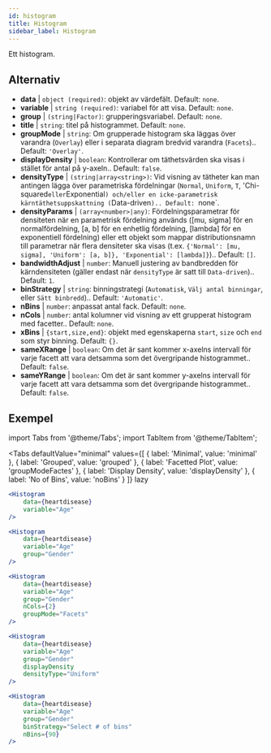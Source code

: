```yaml
---
id: histogram
title: Histogram
sidebar_label: Histogram
---
```


Ett histogram.

## Alternativ

* __data__ | `object (required)`: objekt av värdefält. Default: `none`.
* __variable__ | `string (required)`: variabel för att visa. Default: `none`.
* __group__ | `(string|Factor)`: grupperingsvariabel. Default: `none`.
* __title__ | `string`: titel på histogrammet. Default: `none`.
* __groupMode__ | `string`: Om grupperade histogram ska läggas över varandra (`Overlay`) eller i separata diagram bredvid varandra (`Facets`).. Default: `'Overlay'`.
* __displayDensity__ | `boolean`: Kontrollerar om täthetsvärden ska visas i stället för antal på y-axeln.. Default: `false`.
* __densityType__ | `(string|array<string>)`: Vid visning av tätheter kan man antingen lägga över parametriska fördelningar (`Normal`, `Uniform`, `T`, 'Chi-squared` eller `Exponential`) och/eller en icke-parametrisk kärntäthetsuppskattning (`Data-driven`).. Default: `none`.
* __densityParams__ | `(array<number>|any)`: Fördelningsparametrar för densiteten när en parametrisk fördelning används ([mu, sigma] för en normalfördelning, [a, b] för en enhetlig fördelning, [lambda] för en exponentiell fördelning) eller ett objekt som mappar distributionsnamn till parametrar när flera densiteter ska visas (t.ex. `{'Normal': [mu, sigma], 'Uniform': [a, b]}, 'Exponential': [lambda]}`).. Default: `[]`.
* __bandwidthAdjust__ | `number`: Manuell justering av bandbredden för kärndensiteten (gäller endast när `densityType` är satt till `Data-driven`).. Default: `1`.
* __binStrategy__ | `string`: binningstrategi (`Automatisk`, `Välj antal binningar`, eller `Sätt binbredd`).. Default: `'Automatic'`.
* __nBins__ | `number`: anpassat antal fack. Default: `none`.
* __nCols__ | `number`: antal kolumner vid visning av ett grupperat histogram med facetter.. Default: `none`.
* __xBins__ | `{start,size,end}`: objekt med egenskaperna `start`, `size` och `end` som styr binning. Default: `{}`.
* __sameXRange__ | `boolean`: Om det är sant kommer x-axelns intervall för varje facett att vara detsamma som det övergripande histogrammet.. Default: `false`.
* __sameYRange__ | `boolean`: Om det är sant kommer y-axelns intervall för varje facett att vara detsamma som det övergripande histogrammet.. Default: `false`.


## Exempel

import Tabs from '@theme/Tabs';
import TabItem from '@theme/TabItem';

<Tabs
    defaultValue="minimal"
    values={[
        { label: 'Minimal', value: 'minimal' },
        { label: 'Grouped', value: 'grouped' },
        { label: 'Facetted Plot', value: 'groupModeFactes' },
        { label: 'Display Density', value: 'displayDensity' },
        { label: 'No of Bins', value: 'noBins' }
    ]}
    lazy
>

<TabItem value="minimal">

```jsx live
<Histogram 
    data={heartdisease} 
    variable="Age"
/>
```

</TabItem>

<TabItem value="grouped">

```jsx live
<Histogram 
    data={heartdisease} 
    variable="Age"
    group="Gender"
/>
```

</TabItem>

<TabItem value="groupModeFactes">

```jsx live
<Histogram 
    data={heartdisease} 
    variable="Age"
    group="Gender"
    nCols={2}
    groupMode="Facets"
/>
```

</TabItem>

<TabItem value="displayDensity">

```jsx live
<Histogram 
    data={heartdisease} 
    variable="Age"
    group="Gender"
    displayDensity 
    densityType="Uniform"
/>
```

</TabItem>

<TabItem value="noBins">

```jsx live
<Histogram 
    data={heartdisease} 
    variable="Age"
    group="Gender"
    binStrategy="Select # of bins"
    nBins={90}
/>
```

</TabItem>

</Tabs>
